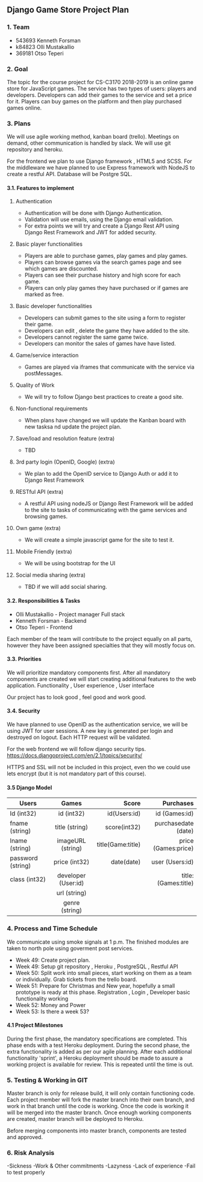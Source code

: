 Django Game Store Project Plan
-----------------------

### 1. Team

* 543693 Kenneth Forsman
* k84823 Olli Mustakallio
* 369181 Otso Teperi


### 2. Goal

The topic for the course project for CS-C3170 2018-2019 is an online game store for JavaScript games. The service has two types of users: players and developers. Developers can add their games to the service and set a price for it. Players can buy games on the platform and then play purchased games online.


### 3. Plans

We will use agile working method, kanban board (trello).
Meetings on demand, other communication is handled by slack.
We will use git repository and heroku.

For the frontend we plan to use Django framework , HTML5 and SCSS.
For the middleware we have planned to use Express framework with NodeJS to create a restful API.
Database will be Postgre SQL.

#### 3.1. Features to implement

1. Authentication
	* Authentication will be done with Django Authentication.
	* Validation will use emails, using the Django email validation.
	* For extra points we will try and create a Django Rest API using Django Rest Framework and JWT for added security.

2. Basic player functionalities
	* Players are able to purchase games, play games and play games.
	* Players can browse games via the search games page and see which games are discounted.
	* Players can see their purchase history and high score for each game.
	* Players can only play games they have purchased or if games are marked as free.
	
3. Basic developer functionalities
	* Developers can submit games to the site using a form to register their game.
	* Developers can edit , delete the game they have added to the site.
	* Developers cannot register the same game twice.
	* Developers can monitor the sales of games have have listed.
	
4. Game/service interaction
	* Games are played via iframes that communicate with the service via postMessages.
	
5. Quality of Work
	* We will try to follow Django best practices to create a good site.
	
6. Non-functional requirements
	* When plans have changed we will update the Kanban board with new tasksa nd update the project plan.
	
7. Save/load and resolution feature (extra)
	* TBD
8. 3rd party login (OpenID, Google) (extra)
	* We plan to add the OpenID service to Django Auth or add it to Django Rest Framework
9. RESTful API  (extra)
	* A restful API using nodeJS or Django Rest Framework will be added to the site to tasks of communicating with the game services and browsing games.
10. Own game  (extra)
	* We will create a simple javascript game for the site to test it.
11. Mobile Friendly (extra)
	* We will be using bootstrap for the UI
12. Social media sharing (extra)
	* TBD if we will add social sharing.

#### 3.2. Responsibilities & Tasks

* Olli Mustakallio - Project manager  Full stack
* Kenneth Forsman - Backend
* Otso Teperi - Frontend

Each member of the team will contribute to the project equally on all parts, however they have been assigned specialties that they will mostly focus on.

#### 3.3. Priorities

We will prioritize mandatory components first. After all mandatory components are created we will start creating additional features to the web application.
Functionality , User experience , User interface

Our project has to look good , feel good and work good.

#### 3.4. Security

We have planned to use OpenID as the authentication service, we will be using JWT for user sessions.
A new key is generated per login and destroyed on logout. Each HTTP request will be validated.

For the web frontend we will follow django security tips.
https://docs.djangoproject.com/en/2.1/topics/security/

HTTPS and SSL will not be included in this project, even tho we could use lets encrypt (but it is not mandatory part of this course).

#### 3.5 Django Model

| Users        		| Games         			| Score  		| Purchases			 |
| ------------------|:-----------------------:	| -------------:|-------------------:|
| Id (int32)      	| id (int32)	 			| id(Users:id)	| id (Games:id)		 |
| fname (string)    | title (string)      		| score(int32)  | purchasedate (date)|
| lname (string) 	| imageURL (string) 		| title(Game:title) | price (Games:price)|
| password (string) | price (int32)    			| date(date)	| user (Users:id)	 |
| class (int32) 	| developer (User:id)   	|    	 		| title:(Games:title)|
|  					| url (string)     			|    	 		| |
|				 	| genre (string)  			|    	 		| |



### 4. Process and Time Schedule

We communicate using smoke signals at 1 p.m. The finished
modules are taken to north pole using goverment post services.

* Week 49: Create project plan.
* Week 49: Setup git repository , Heroku , PostgreSQL , Restful API
* Week 50: Split work into small pieces, start working on them as a team or individually. Grab tickets from the trello board.
* Week 51: Prepare for Christmas and New year, hopefully a small prototype is ready at this phase.	Registration , Login , Developer basic functionality working
* Week 52: Money and Power
* Week 53: Is there a week 53?

#### 4.1 Project Milestones
During the first phase, the mandatory specifications are completed. This phase ends with a test Heroku deployment. During the second phase, the extra functionality is added as per our agile planning. After each additional functionality 'sprint', a Heroku deployment should be made to assure a working project is available for review. This is repeated until the time is out.

### 5. Testing & Working in GIT

Master branch is only for release build, it will only contain functioning code.
Each project member will fork the master branch into their own branch, and work in that branch until the code is working. Once the code is working it will be merged into the master branch.
Once enough working components are created, master branch will be deployed to Heroku.

Before merging components into master branch, components are tested and approved.



### 6. Risk Analysis

-Sickness
-Work & Other commitments
-Lazyness
-Lack of experience
-Fail to test properly

